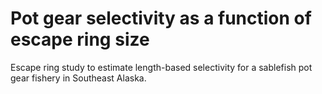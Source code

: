 # Pot gear selectivity as a function of escape ring size
Escape ring study to estimate length-based selectivity for a sablefish pot gear fishery in Southeast Alaska.
